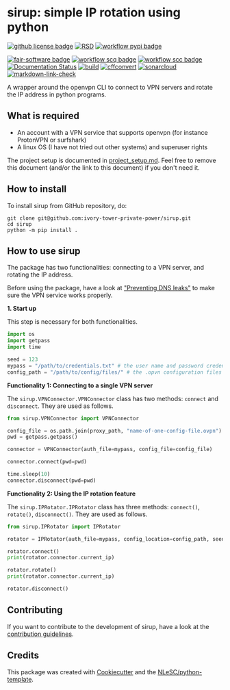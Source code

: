 # sirup: simple IP rotation using python

[![github license badge](https://img.shields.io/github/license/ivory-tower-private-power/sirup)](https://github.com/ivory-tower-private-power/sirup)
[![RSD](https://img.shields.io/badge/rsd-sirup-00a3e3.svg)](https://www.research-software.nl/software/sirup) 
[![workflow pypi badge](https://img.shields.io/pypi/v/sirup.svg?colorB=blue)](https://pypi.python.org/project/sirup/)
<!-- [![DOI](https://zenodo.org/badge/DOI/<replace-with-created-DOI>.svg)](https://doi.org/<replace-with-created-DOI>)  -->
<!-- [![workflow cii badge](https://bestpractices.coreinfrastructure.org/projects/<replace-with-created-project-identifier>/badge)](https://bestpractices.coreinfrastructure.org/projects/<replace-with-created-project-identifier>)  -->
[![fair-software badge](https://img.shields.io/badge/fair--software.eu-%E2%97%8F%20%20%E2%97%8F%20%20%E2%97%8F%20%20%E2%97%8F%20%20%E2%97%8B-yellow)](https://fair-software.eu)
[![workflow scq badge](https://sonarcloud.io/api/project_badges/measure?project=ivory-tower-private-power_sirup&metric=alert_status)](https://sonarcloud.io/dashboard?id=ivory-tower-private-power_sirup)
[![workflow scc badge](https://sonarcloud.io/api/project_badges/measure?project=ivory-tower-private-power_sirup&metric=coverage)](https://sonarcloud.io/dashboard?id=ivory-tower-private-power_sirup)
[![Documentation Status](https://readthedocs.org/projects/sirup/badge/?version=latest)](https://sirup.readthedocs.io/en/latest/?badge=latest)
[![build](https://github.com/ivory-tower-private-power/sirup/actions/workflows/build.yml/badge.svg)](https://github.com/ivory-tower-private-power/sirup/actions/workflows/build.yml)
[![cffconvert](https://github.com/ivory-tower-private-power/sirup/actions/workflows/cffconvert.yml/badge.svg)](https://github.com/ivory-tower-private-power/sirup/actions/workflows/cffconvert.yml)
[![sonarcloud](https://github.com/ivory-tower-private-power/sirup/actions/workflows/sonarcloud.yml/badge.svg)](https://github.com/ivory-tower-private-power/sirup/actions/workflows/sonarcloud.yml) 
[![markdown-link-check](https://github.com/ivory-tower-private-power/sirup/actions/workflows/markdown-link-check.yml/badge.svg)](https://github.com/ivory-tower-private-power/sirup/actions/workflows/markdown-link-check.yml)

A wrapper around the openvpn CLI to connect to VPN servers and rotate the IP address in python programs. 



## What is required
- An account with a VPN service that supports openvpn (for instance ProtonVPN or surfshark)
- A linux OS (I have not tried out other systems) and superuser rights

The project setup is documented in [project_setup.md](project_setup.md). Feel free to remove this document (and/or the link to this document) if you don't need it.

## How to install

To install sirup from GitHub repository, do:

```console
git clone git@github.com:ivory-tower-private-power/sirup.git
cd sirup
python -m pip install .
```

## How to use sirup

The package has two functionalities: connecting to a VPN server, and rotating the IP address. 

Before using the package, have a look at ["Preventing DNS leaks"](https://github.com/ivory-tower-private-power/sirup/blob/main/docs/dns_leaks.rst) to make sure the VPN service works properly.


**1. Start up**

This step is necessary for both functionalities.

```python
import os 
import getpass
import time 

seed = 123
mypass = "/path/to/credentials.txt" # the user name and password credentials from your user account with the VPN service
config_path = "/path/to/config/files/" # the .opvn configuration files from your VPN service
```

**Functionality 1: Connecting to a single VPN server**

The `sirup.VPNConnector.VPNConnector` class has two methods: `connect` and `disconnect`. They are used as follows.

```python
from sirup.VPNConnector import VPNConnector

config_file = os.path.join(proxy_path, "name-of-one-config-file.ovpn")
pwd = getpass.getpass()

connector = VPNConnector(auth_file=mypass, config_file=config_file)

connector.connect(pwd=pwd)

time.sleep(10)
connector.disconnect(pwd=pwd)
```

**Functionality 2: Using the IP rotation feature**

The `sirup.IPRotator.IPRotator` class has three methods: `connect()`, `rotate()`, `disconnect()`. They are used as follows.

```python
from sirup.IPRotator import IPRotator

rotator = IPRotator(auth_file=mypass, config_location=config_path, seed=seed) # will ask for the sudo password

rotator.connect()
print(rotator.connector.current_ip)

rotator.rotate()
print(rotator.connector.current_ip)

rotator.disconnect()
```


## Contributing

If you want to contribute to the development of sirup,
have a look at the [contribution guidelines](CONTRIBUTING.md).

## Credits

This package was created with [Cookiecutter](https://github.com/audreyr/cookiecutter) and the [NLeSC/python-template](https://github.com/NLeSC/python-template).
